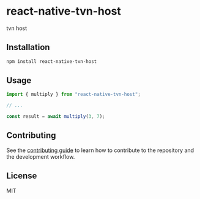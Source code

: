 # react-native-tvn-host

tvn host

## Installation

```sh
npm install react-native-tvn-host
```

## Usage

```js
import { multiply } from "react-native-tvn-host";

// ...

const result = await multiply(3, 7);
```

## Contributing

See the [contributing guide](CONTRIBUTING.md) to learn how to contribute to the repository and the development workflow.

## License

MIT
